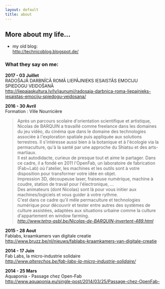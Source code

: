 ```yaml
---
layout: default
title: about
---
```


## More about my life... 
- my old blog:  
http://technicoblog.blogspot.de/

### What they say on me:

**2017 - 03 Juillet**  
RADOŠAJĀ DARBNĪCĀ ROMĀ LIEPĀJNIEKS IESAISTĀS EMOCIJU SPIEDOGU VEIDOŠANĀ  
http://liepajaskultura.lv/lv/jaunumi/radosaja-darbnica-roma-liepajnieks-iesaistas-emociju-spiedogu-veidosana/  

**2016 - 30 Avril**  
Formation : Ville Nourricière  
>Après un parcours scolaire d'orientation scientifique et artistique, Nicolas de BARQUIN a travaillé comme freelance dans les domaines du jeu vidéo, du cinéma que dans le domaine des technologies associée à l'exploration spatiale puis appliquée aux solutions terrestres. Il s'intéresse aussi bien à la botanique et à l'écologie via la permaculture, qu'à la santé par une approche du Shiatsu et des arts-martiaux.  
Il est autodidacte, curieux de presque tout et aime le partager. Dans ce cadre, il a fondé en 2011 l'OpenFab, un laboratoire de fabrication (Fab+Lab) où l'atelier, les machines et les outils sont à votre disposition pour transformer votre idée en objet.  
Impression 3D, découpeuse laser, fraiseuse numérique, machine à coudre, station de travail pour l'électronique, ...  
Des animateurs (dont Nicolas) sont là pour vous initier aux machines/logiciels et vous guider à votre rythme.  
C'est dans ce cadre qu'il mêle permaculture et technologies numérique pour découvrir et tester entre autres des systèmes de culture assistées, adaptées aux situations urbaine comme la culture d'appartement en window farming.  
*http://www.tetra-asbl.be/Nicolas-de-BARQUIN-invertent-489.html*

**2015 - 28 Aout**  
Fablabs, kraamkamers van digitale creatie  
http://www.bruzz.be/nl/nieuws/fablabs-kraamkamers-van-digitale-creatie

**2014 - 17 Juin**  
Fab Labs, la micro-industrie solidaire  
*http://www.alterechos.be/fab-labs-la-micro-industrie-solidaire/*

**2014 - 25 Mars**  
Aquaponia - Passage chez Open-Fab  
http://www.aquaponia.eu/single-post/2014/03/25/Passage-chez-OpenFab-



